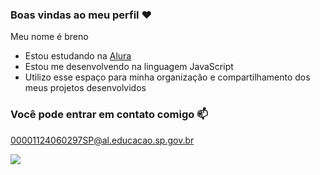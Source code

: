 ### Boas vindas ao meu perfil ❤️

Meu nome é breno
- Estou estudando na [Alura](https://www.alura.com.br)
- Estou me desenvolvendo na linguagem JavaScript
- Utilizo esse espaço para minha organização e compartilhamento dos meus projetos desenvolvidos

### Você pode entrar em contato comigo 📫

00001124060297SP@al.educacao.sp.gov.br


![](https://media1.tenor.com/m/tBkzk_5sfJ4AAAAC/lion-roar.gif)

